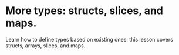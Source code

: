 # More types: structs, slices, and maps.

Learn how to define types based on existing ones: this lesson covers structs, arrays, slices, and maps.
